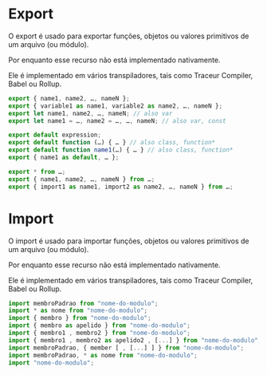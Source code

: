 # Export

O export é usado para exportar funções, objetos ou valores primitivos de um arquivo (ou módulo).

Por enquanto esse recurso não está implementado nativamente. 

Ele é implementado em vários transpiladores, tais como Traceur Compiler, Babel ou Rollup.

```javascript
export { name1, name2, …, nameN };
export { variable1 as name1, variable2 as name2, …, nameN };
export let name1, name2, …, nameN; // also var
export let name1 = …, name2 = …, …, nameN; // also var, const

export default expression;
export default function (…) { … } // also class, function*
export default function name1(…) { … } // also class, function*
export { name1 as default, … };

export * from …;
export { name1, name2, …, nameN } from …;
export { import1 as name1, import2 as name2, …, nameN } from …;
```

# Import

O import é usado para importar funções, objetos ou valores primitivos de um arquivo (ou módulo).

Por enquanto esse recurso não está implementado nativamente.

Ele é implementado em vários transpiladores, tais como Traceur Compiler, Babel ou Rollup.

```javascript
import membroPadrao from "nome-do-modulo";
import * as nome from "nome-do-modulo";
import { membro } from "nome-do-modulo";
import { membro as apelido } from "nome-do-modulo";
import { membro1 , membro2 } from "nome-do-modulo";
import { membro1 , membro2 as apelido2 , [...] } from "nome-do-modulo";
import membroPadrao, { member [ , [...] ] } from "nome-do-modulo";
import membroPadrao, * as nome from "nome-do-modulo";
import "nome-do-modulo";
```